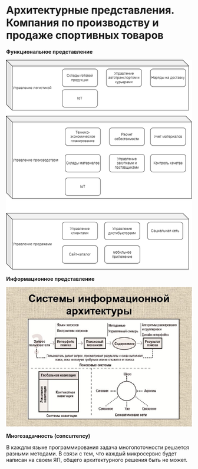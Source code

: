 # Архитектурные представления. Компания по производству и продаже спортивных товаров

**Функциональное представление**


<img src="https://github.com/savimar/ArchitectureAsCode/blob/main/screen/functional.png" width="1000" />



**Информационное представление**


<img src="https://github.com/savimar/ArchitectureAsCode/blob/main/screen/inform.jpg" width="1000" />


**Многозадачность (concurrency)**

В каждлм языке программирования задача многопоточности решается разными методами. В связи с тем, что каждый микросервис будет написан на своем ЯП, общего архитектурного решения быть не может.

